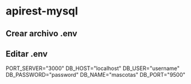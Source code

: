 # apirest-mysql
##  Crear archivo .env
##  Editar .env
PORT_SERVER="3000"
DB_HOST="localhost"
DB_USER="username"
DB_PASSWORD="password"
DB_NAME="mascotas"
DB_PORT="9500"
